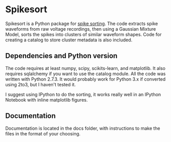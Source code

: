 Spikesort
=========

Spikesort is a Python package for [spike sorting](http://scholarpedia.org/article/Spike_sorting).  The code extracts spike waveforms from raw voltage recordings, then using a Gaussian Mixture Model, sorts the spikes into clusters of similar waveform shapes.  Code for creating a catalog to store cluster metadata is also included.

Dependencies and Python version
-------------------------------

The code requires at least numpy, scipy, scikits-learn, and matplotlib. It also requires sqlalchemy if you want to use the catalog module.  All the code was written with Python 2.7.3.  It would probably work for Python 3.x if converted using 2to3, but I haven't tested it.

I suggest using IPython to do the sorting, it works really well in an IPython Notebook with inline matplotlib figures.

Documentation
-------------

Documentation is located in the docs folder, with instructions to make the files in the format of your choosing.